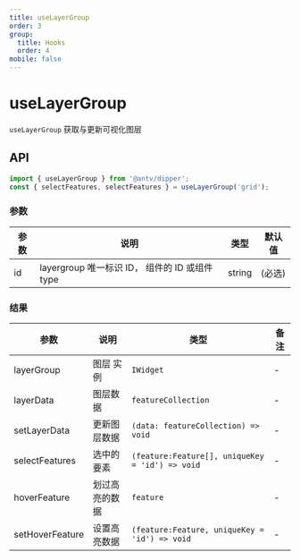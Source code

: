 ```yaml
---
title: useLayerGroup
order: 3
group:
  title: Hooks
  order: 4
mobile: false
---
```


# useLayerGroup

`useLayerGroup` 获取与更新可视化图层

## API

```ts pure
import { useLayerGroup } from '@antv/dipper';
const { selectFeatures, selectFeatures } = useLayerGroup('grid');
```

### 参数

| 参数 | 说明                                           | 类型   | 默认值 |
| ---- | ---------------------------------------------- | ------ | ------ |
| id   | layergroup 唯一标识 ID， 组件的 ID 或组件 type | string | (必选) |

### 结果

| 参数            | 说明           | 类型                                            | 备注 |
| --------------- | -------------- | ----------------------------------------------- | ---- |
| layerGroup      | 图层 实例      | `IWidget`                                       | -    |
| layerData       | 图层数据       | `featureCollection`                             | -    |
| setLayerData    | 更新图层数据   | `(data: featureCollection) => void`             | -    |
| selectFeatures  | 选中的要素     | `(feature:Feature[], uniqueKey = 'id') => void` | -    |
| hoverFeature    | 划过高亮的数据 | `feature`                                       | -    |
| setHoverFeature | 设置高亮数据   | `(feature:Feature, uniqueKey = 'id') => void`   | -    |
